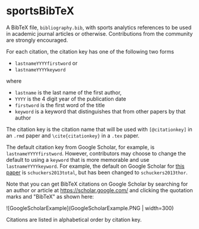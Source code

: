 # sportsBibTeX
A BibTeX file, `bibliography.bib`, with sports analytics references to be used in academic journal articles or otherwise.  Contributions from the community are strongly encouraged. 

For each citation, the citation key has one of the following two forms

- `lastnameYYYYfirstword` or 
- `lastnameYYYYkeyword`

where 

- `lastname` is the last name of the first author, 
- `YYYY` is the 4 digit year of the publication date
- `firstword` is the first word of the title
- `keyword` is a keyword that distinguishes that from other papers by that author

The citation key is the citation name that will be used with `[@citationkey]` in an `.rmd` paper and `\cite{citationkey}` in a `.tex` paper. 

The default citation key from Google Scholar, for example, is `lastnameYYYYfirstword`.  However, contributors may choose to change the default to using a `keyword` that is more memorable and use `lastnameYYYYkeyword`. For example, the default on Google Scholar for [this paper](http://statsportsconsulting.com/main/wp-content/uploads/Schuckers_Curro_MIT_Sloan_THoR.pdf) is `schuckers2013total`, but has been changed to `schuckers2013thor`. 

Note that you can get BibTeX citations on Google Scholar by searching for an author or article at https://scholar.google.com/ and clicking the quotation marks and "BibTeX" as shown here:

![GoogleScholarExample](GoogleScholarExample.PNG | width=300)

Citations are listed in alphabetical order by citation key.


